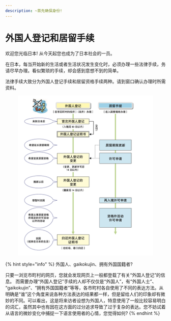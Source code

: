 ```yaml
---
description: ~首先确保身份!
---
```


# 外国人登记和居留手续

欢迎您光临日本! 从今天起您也成为了日本社会的一员。

在日本，每当开始新的生活或者生活状况发生变化时，必须办理一些法律手续，务请尽早办理。看似繁琐的手续，却会感到意想不到的简单。

法律手续大致分为外国人登记手续和居留资格手续两种。请到窗口确认办理时所需资料。

<figure><img src="../../.gitbook/assets/スクリーンショット 2023-08-21 19.22.12 (4).png" alt=""><figcaption></figcaption></figure>

{% hint style="info" %}
外国人、gaikokujin、拥有外国国籍者?

只要一浏览市町村的网页，您就会发现网页上一般都登载了有关“外国人登记”的信息。 而需要办理“外国人登记”手续的人却不仅仅是“外国人”，有“外国人士”、 “gaikokujin”、“拥有外国国籍者”等等，各市町村各自使用了不同的表达方法。从明确是“谁”这个角度来说各种方法表达的结果都一样，但是留给人们的印象却有微妙的不同。可以看出，这是将来访者设想为外国人，特意使用了一般比较容易明白的词汇，虽然其中也有因在这方面的过分追求导致了过于复杂的表达。您不妨试着从语言的微妙变化中捕捉一下语言使用者的心情，您觉得如何?
{% endhint %}
